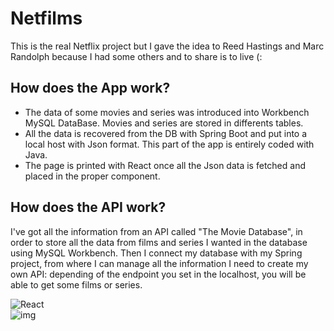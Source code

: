# Netfilms

This is the real Netflix project but I gave the idea to Reed Hastings and Marc Randolph because I had some others and to share is to live (:

## How does the App work?

- The data of some movies and series was introduced into Workbench MySQL DataBase. Movies and series are stored in differents tables.
- All the data is recovered from the DB with Spring Boot and put into a local host with Json format. This part of the app is entirely coded with Java.
- The page is printed with React once all the Json data is fetched and placed in the proper component.

## How does the API work?

I've got all the information from an API called "The Movie Database", in order to store all the data from films and series I wanted in the database using MySQL Workbench.
Then I connect my database with my Spring project, from where I can manage all the information I need to create my own API: depending of the endpoint you set in the localhost, you will be able to get some films or series.

![React](https://img.shields.io/badge/react-%2320232a.svg?style=flat&logo=react&logoColor=%2361DAFB)
<br>
![img](https://img.shields.io/badge/version-1.0-blue)
